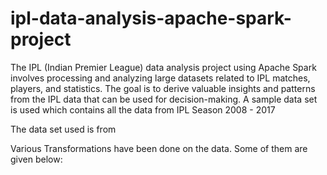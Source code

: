 # ipl-data-analysis-apache-spark-project
The IPL (Indian Premier League) data analysis project using Apache Spark involves processing and analyzing large datasets related to IPL matches, players, and statistics. 
The goal is to derive valuable insights and patterns from the IPL data that can be used for decision-making.
A sample data set is used which contains all the data from IPL Season 2008 - 2017

The data set used is from


Various Transformations have been done on the data. Some of them are given below:
